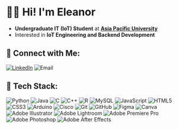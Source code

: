 # 🌺✨ Hi! I'm Eleanor 

-  **Undergraduate IT (IoT) Student** at **[Asia Pacific University](https://www.apu.edu.my)**
-  Interested in **IoT Engineering and Backend Development**

## 🌷 Connect with Me:
[![LinkedIn](https://img.shields.io/badge/LinkedIn-ADD8E6?style=for-the-badge&logo=linkedin&logoColor=white)](https://linkedin.com/in/EleanorPermata) 
![Email](https://img.shields.io/badge/Email-FADADD?style=for-the-badge&logo=gmail&logoColor=white)


## 🌱 Tech Stack:
![Python](https://img.shields.io/badge/Python-F6E58D?style=for-the-badge&logo=python&logoColor=white) 
![Java](https://img.shields.io/badge/Java-F4C2C2?style=for-the-badge&logo=openjdk&logoColor=white) 
![C](https://img.shields.io/badge/C-FAE3D9?style=for-the-badge&logo=c&logoColor=white) 
![C++](https://img.shields.io/badge/C++-F8DE7E?style=for-the-badge&logo=c%2B%2B&logoColor=white) 
![R](https://img.shields.io/badge/R-ADD8E6?style=for-the-badge&logo=r&logoColor=white) 
![MySQL](https://img.shields.io/badge/MySQL-DDA0DD?style=for-the-badge&logo=mysql&logoColor=white) 
![JavaScript](https://img.shields.io/badge/JavaScript-AEEEEE?style=for-the-badge&logo=javascript&logoColor=%23323330) 
![HTML5](https://img.shields.io/badge/HTML5-FFB6C1?style=for-the-badge&logo=html5&logoColor=white) 
![CSS3](https://img.shields.io/badge/CSS3-F6E58D?style=for-the-badge&logo=css3&logoColor=black) 
![Arduino](https://img.shields.io/badge/Arduino-AEEEEE?style=for-the-badge&logo=Arduino&logoColor=white) 
![Cisco](https://img.shields.io/badge/Cisco-FADADD?style=for-the-badge&logo=cisco&logoColor=black) 
![Git](https://img.shields.io/badge/Git-FFC0CB?style=for-the-badge&logo=git&logoColor=white) 
![GitHub](https://img.shields.io/badge/GitHub-B0E0E6?style=for-the-badge&logo=github&logoColor=white) 
![Figma](https://img.shields.io/badge/Figma-FFB387?style=for-the-badge&logo=figma&logoColor=white) 
![Canva](https://img.shields.io/badge/Canva-98FB98?style=for-the-badge&logo=Canva&logoColor=white) 
![Adobe Illustrator](https://img.shields.io/badge/Adobe%20Illustrator-E6A8D7?style=for-the-badge&logo=adobe%20illustrator&logoColor=white) 
![Adobe Lightroom](https://img.shields.io/badge/Adobe%20Lightroom-B0E0E6?style=for-the-badge&logo=Adobe%20Lightroom&logoColor=white) 
![Adobe Premiere Pro](https://img.shields.io/badge/Adobe%20Premiere%20Pro-FFC0CB?style=for-the-badge&logo=Adobe%20Premiere%20Pro&logoColor=white) 
![Adobe Photoshop](https://img.shields.io/badge/Adobe%20Photoshop-98FB98?style=for-the-badge&logo=adobe%20photoshop&logoColor=white) 
![Adobe After Effects](https://img.shields.io/badge/Adobe%20After%20Effects-DDA0DD?style=for-the-badge&logo=Adobe%20After%20Effects&logoColor=white)  


